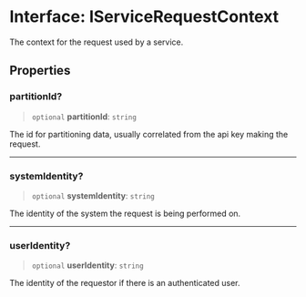# Interface: IServiceRequestContext

The context for the request used by a service.

## Properties

### partitionId?

> `optional` **partitionId**: `string`

The id for partitioning data, usually correlated from the api key making the request.

***

### systemIdentity?

> `optional` **systemIdentity**: `string`

The identity of the system the request is being performed on.

***

### userIdentity?

> `optional` **userIdentity**: `string`

The identity of the requestor if there is an authenticated user.
